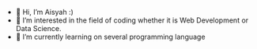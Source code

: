 - 👋 Hi, I’m Aisyah :)
- 👀 I’m interested in the field of coding whether it is Web Development or Data Science.
- 🌱 I’m currently learning on several programming language

<!---
athaisyah/athaisyah is a ✨ special ✨ repository because its `README.md` (this file) appears on your GitHub profile.
You can click the Preview link to take a look at your changes.
--->
